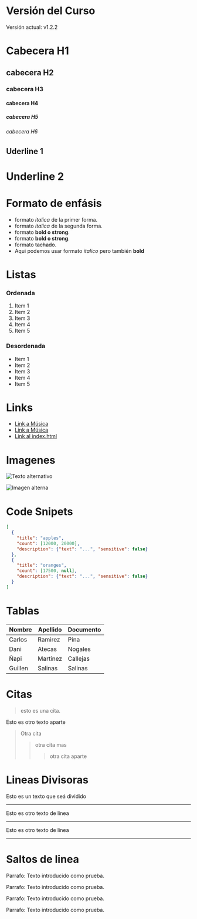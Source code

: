 # Versión del Curso
Versión actual: v1.2.2


# Cabecera H1
## cabecera H2
### cabecera H3
#### cabecera H4
##### cabecera H5
###### cabecera H6

Uderline 1
----------

Underline 2
===========

# Formato de enfásis 

- formato *italica* de la primer forma.
- formato _italica_ de la segunda forma.
- formato **bold o strong**.
- formato __bold o strong__.
- formato ~~tachado~~.
- Aqui podemos usar formato *italico* pero también **bold**



# Listas
### Ordenada
1. Item 1
2. Item 2
3. Item 3
4. Item 4
5. Item 5

### Desordenada
- Item 1
- Item 2
- Item 3
- Item 4
- Item 5


# Links 
- <a href = "https://www.youtube.com/watch?v=dnMrpom91a8&list=RDdnMrpom91a8&start_radio=1">Link a Música</a>
- [Link a Música](https://www.youtube.com/watch?v=wGF7PswOENQ)
- [Link al index.html](index.html)


# Imagenes
![Texto alternativo](https://cdn.pixabay.com/photo/2018/08/26/19/17/blue-hour-3633084_960_720.jpg "Imagen 1")


![Imagen alterna][img1]

[img1]: https://www.lavanguardia.com/r/GODO/LV/p7/WebSite/2020/01/20/Recortada/img_oyeste_20200120-103846_imagenes_lv_terceros_cadiz-379-k3EG-U472988771363O-992x558@LaVanguardia-Web.jpg "Imagen 2"


# Code Snipets
```JSON
[
  {
    "title": "apples",
    "count": [12000, 20000],
    "description": {"text": "...", "sensitive": false}
  },
  {
    "title": "oranges",
    "count": [17500, null],
    "description": {"text": "...", "sensitive": false}
  }
]
```


# Tablas

| Nombre | Apellido | Documento |
| ------ | -------- | --------- |
| Carlos | Ramirez | Pina |
| Dani | Atecas | Nogales |
| Ñapi | Martinez | Callejas |
| Guillen | Salinas | Salinas |

 # Citas

> esto es una cita.

Esto es otro texto aparte

> Otra cita
>> otra cita mas
>>> otra cita aparte

# Lineas Divisoras

Esto es un texto que seá dividido

---

Esto es otro texto de linea

___

Esto es otro texto de linea

***


# Saltos de linea

Parrafo: Texto introducido como prueba.

Parrafo: Texto introducido como prueba.

Parrafo: Texto introducido como prueba.

Parrafo: Texto introducido como prueba.




